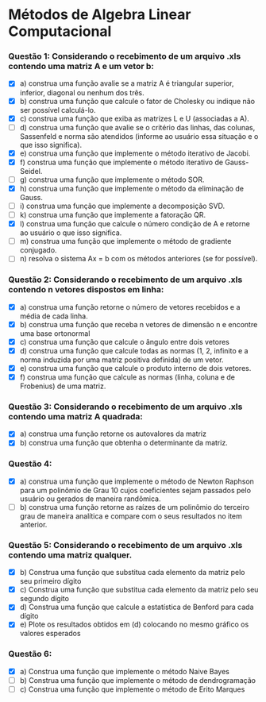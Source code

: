 # Métodos de Algebra Linear Computacional

### Questão 1: Considerando o recebimento de um arquivo .xls contendo uma matriz A e um vetor b:
- [x] a) construa uma função avalie se a matriz A é triangular superior, inferior, diagonal ou nenhum dos três.
- [x] b) construa uma função que calcule o fator de Cholesky ou indique não ser possível calculá-lo.
- [x] c) construa uma função que exiba as matrizes L e U (associadas a A).
- [ ] d) construa uma função que avalie se o critério das linhas, das colunas, Sassenfeld e norma são atendidos (informe ao usuário essa situação e o que isso significa).
- [x] e) construa uma função que implemente o método iterativo de Jacobi.
- [x] f) construa uma função que implemente o método iterativo de Gauss-Seidel.
- [ ] g) construa uma função que implemente o método SOR.
- [x] h) construa uma função que implemente o método da eliminação de Gauss.
- [ ] i) construa uma função que implemente a decomposição SVD.
- [ ] k) construa uma função que implemente a fatoração QR.
- [x] l) construa uma função que calcule o número condição de A e retorne ao usuário o que isso significa.
- [ ] m) construa uma função que implemente o método de gradiente conjugado.
- [ ] n) resolva o sistema Ax = b com os métodos anteriores (se for possível).

### Questão 2: Considerando o recebimento de um arquivo .xls contendo n vetores dispostos em linha:
- [x] a) construa uma função retorne o número de vetores recebidos e a média de cada linha.
- [x] b) construa uma função que receba n vetores de dimensão n e encontre uma base ortonormal
- [x] c) construa uma função que calcule o ângulo entre dois vetores
- [x] d) construa uma função que calcule todas as normas (1, 2, infinito e a norma induzida por uma matriz positiva definida) de um vetor.
- [x] e) construa uma função que calcule o produto interno de dois vetores.
- [x] f) construa uma função que calcule as normas (linha, coluna e de Frobenius) de uma matriz.

### Questão 3: Considerando o recebimento de um arquivo .xls contendo uma matriz A quadrada:
- [x] a) construa uma função retorne os autovalores da matriz
- [x] b) construa uma função que obtenha o determinante da matriz.

### Questão 4: 
- [x] a) construa uma função que implemente o método de Newton Raphson para um polinômio de Grau 10 cujos coeficientes sejam passados pelo usuário ou gerados de maneira randômica.
- [ ] b) construa uma função retorne as raízes de um polinômio do terceiro grau de maneira analítica
e compare com o seus resultados no item anterior.

### Questão 5: Considerando o recebimento de um arquivo .xls contendo uma matriz qualquer.
- [x] b) Construa uma função que substitua cada elemento da matriz pelo seu primeiro dígito
- [x] c) Construa uma função que substitua cada elemento da matriz pelo seu segundo dígito
- [x] d) Construa uma função que calcule a estatística de Benford para cada dígito
- [x] e) Plote os resultados obtidos em (d) colocando no mesmo gráfico os valores esperados
 
### Questão 6:
- [x] a) Construa uma função que implemente o método Naive Bayes
- [ ] b) Construa uma função que implemente o método de dendrogramação
- [ ] c) Construa uma função que implemente o método de Erito Marques
